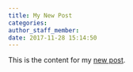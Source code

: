 ```yaml
---
title: My New Post
categories:
author_staff_member:
date: 2017-11-28 15:14:50
---
```



This is the content for my [new post](/about/).&nbsp;